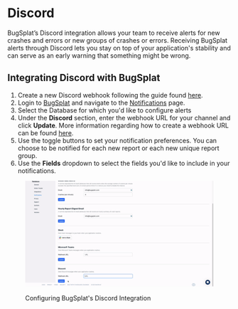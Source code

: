 # Discord

BugSplat’s Discord integration allows your team to receive alerts for new crashes and errors or new groups of crashes or errors. Receiving BugSplat alerts through Discord lets you stay on top of your application's stability and can serve as an early warning that something might be wrong.

## Integrating Discord with BugSplat <a href="#integrating-slack-with-bugsplat-docs" id="integrating-slack-with-bugsplat-docs"></a>

1. Create a new Discord webhook following the guide found [here](https://support.discord.com/hc/en-us/articles/228383668-Intro-to-Webhooks).
2. Login to [BugSplat](https://app.bugsplat.com/cognito/login) and navigate to the [Notifications](https://app.bugsplat.com/v2/settings/database/integrations#notifications) page.
3. Select the Database for which you'd like to configure alerts
4. Under the **Discord** section, enter the webhook URL for your channel and click **Update**. More information regarding how to create a webhook URL can be found [here](https://support.discord.com/hc/en-us/articles/228383668-Intro-to-Webhooks).
5. Use the toggle buttons to set your notification preferences. You can choose to be notified for each new report or each new unique report group.
6. Use the **Fields** dropdown to select the fields you'd like to include in your notifications.

<figure><img src="../../../../.gitbook/assets/discord (1).gif" alt=""><figcaption><p>Configuring BugSplat's Discord Integration</p></figcaption></figure>
